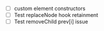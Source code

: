 - [ ] custom element constructors
- [ ] Test replaceNode hook retainment
- [ ] Test removeChild prev[i] issue
